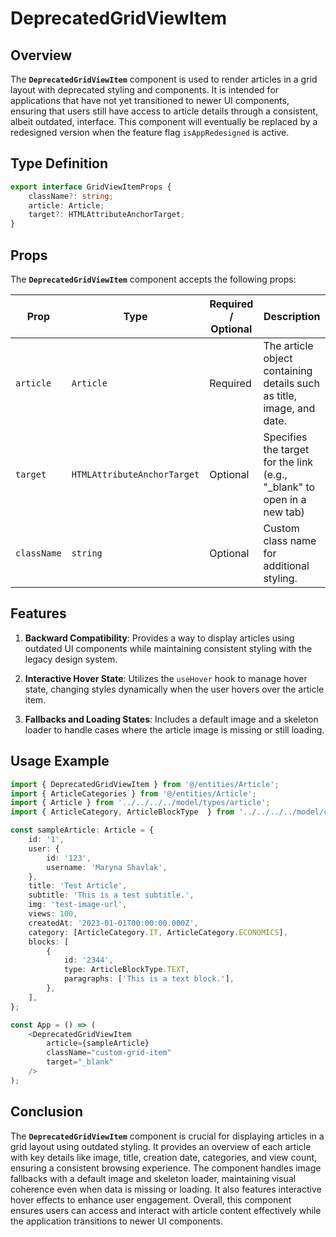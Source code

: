 # DeprecatedGridViewItem

## Overview
The **`DeprecatedGridViewItem`** component is used to render articles in a grid layout with deprecated styling and components. 
It is intended for applications that have not yet transitioned to newer UI components, ensuring that users still have access to article details through a consistent, albeit outdated, interface. 
This component will eventually be replaced by a redesigned version when the feature flag `isAppRedesigned` is active.

## Type Definition 
```typescript
export interface GridViewItemProps {
    className?: string;
    article: Article;
    target?: HTMLAttributeAnchorTarget;
}
```

## Props
The **`DeprecatedGridViewItem`** component accepts the following props:

| Prop       | Type       | Required / Optional | Description                                                               |
|------------|------------|----------------------|---------------------------------------------------------------------------|
| `article` | `Article`   | Required             | The article object containing details such as title, image, and date.              |
| `target` | `HTMLAttributeAnchorTarget`   | Optional            | Specifies the target for the link (e.g., "_blank" to open in a new tab) |
| `className` | `string`   | Optional             | Custom class name for additional styling.                                 |


## Features
1. **Backward Compatibility**:  Provides a way to display articles using outdated UI components while maintaining consistent styling with the legacy design system.

2. **Interactive Hover State**: Utilizes the `useHover` hook to manage hover state, changing styles dynamically when the user hovers over the article item.

3. **Fallbacks and Loading States**: Includes a default image and a skeleton loader to handle cases where the article image is missing or still loading.

## Usage Example
```typescript jsx
import { DeprecatedGridViewItem } from '@/entities/Article';
import { ArticleCategories } from '@/entities/Article';
import { Article } from '../../../../model/types/article';
import { ArticleCategory, ArticleBlockType  } from '../../../../model/consts/articleConsts';

const sampleArticle: Article = {
    id: '1',
    user: {
        id: '123',
        username: 'Maryna Shavlak',
    },
    title: 'Test Article',
    subtitle: 'This is a test subtitle.',
    img: 'test-image-url',
    views: 100,
    createdAt: '2023-01-01T00:00:00.000Z',
    category: [ArticleCategory.IT, ArticleCategory.ECONOMICS],
    blocks: [
        {
            id: '2344',
            type: ArticleBlockType.TEXT,
            paragraphs: ['This is a text block.'],
        },
    ],
};

const App = () => (
    <DeprecatedGridViewItem
        article={sampleArticle}
        className="custom-grid-item"
        target="_blank"
    />
);
```
## Conclusion
The **`DeprecatedGridViewItem`** component is crucial for displaying articles in a grid layout using outdated styling. It provides an overview of each article with key details like image, title, creation date, categories, and view count, ensuring a consistent browsing experience. The component handles image fallbacks with a default image and skeleton loader, maintaining visual coherence even when data is missing or loading. It also features interactive hover effects to enhance user engagement. Overall, this component ensures users can access and interact with article content effectively while the application transitions to newer UI components.
